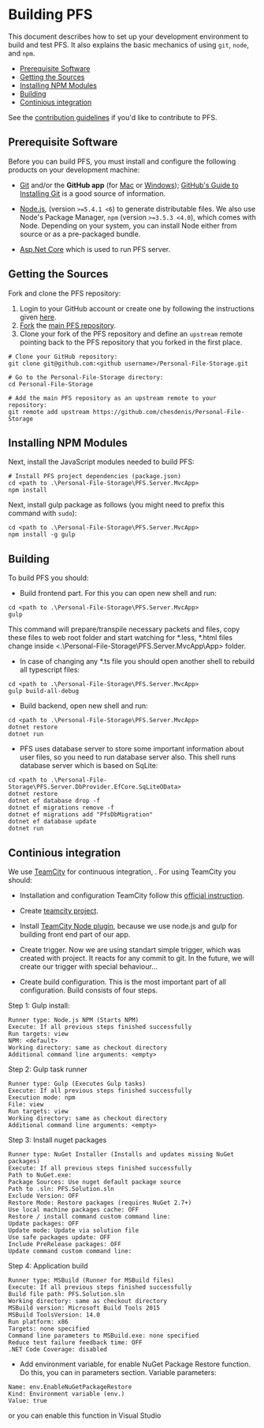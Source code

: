 # Building PFS

This document describes how to set up your development environment to build and test PFS.
It also explains the basic mechanics of using `git`, `node`, and `npm`.

* [Prerequisite Software](#prerequisite-software)
* [Getting the Sources](#getting-the-sources)
* [Installing NPM Modules](#installing-npm-modules)
* [Building](#building)
* [Continious integration](#continious-integration)

See the [contribution guidelines](/CONTRIBUTING.md)
if you'd like to contribute to PFS.

## Prerequisite Software

Before you can build PFS, you must install and configure the
following products on your development machine:

* [Git](http://git-scm.com) and/or the **GitHub app** (for [Mac](http://mac.github.com) or
  [Windows](http://windows.github.com)); [GitHub's Guide to Installing
  Git](https://help.github.com/articles/set-up-git) is a good source of information.

* [Node.js](http://nodejs.org), (version `>=5.4.1 <6`) to generate distributable files. We also use Node's Package Manager, `npm`
  (version `>=3.5.3 <4.0`), which comes with Node. Depending on your system, you can install Node either from
  source or as a pre-packaged bundle.

* [Asp.Net Core](https://www.asp.net/core) which is used to run PFS server.

## Getting the Sources

Fork and clone the PFS repository:

1. Login to your GitHub account or create one by following the instructions given
   [here](https://github.com/signup/free).
2. [Fork](http://help.github.com/forking) the [main PFS repository](https://github.com/chesdenis/Personal-File-Storage).
3. Clone your fork of the PFS repository and define an `upstream` remote pointing back to
   the PFS repository that you forked in the first place.

```shell
# Clone your GitHub repository:
git clone git@github.com:<github username>/Personal-File-Storage.git

# Go to the Personal-File-Storage directory:
cd Personal-File-Storage

# Add the main PFS repository as an upstream remote to your repository:
git remote add upstream https://github.com/chesdenis/Personal-File-Storage
```
## Installing NPM Modules

Next, install the JavaScript modules needed to build PFS:

```shell
# Install PFS project dependencies (package.json)
cd <path to .\Personal-File-Storage\PFS.Server.MvcApp>
npm install
```

Next, install gulp package as follows (you might need to prefix this command with `sudo`):

```shell
cd <path to .\Personal-File-Storage\PFS.Server.MvcApp>
npm install -g gulp 
```

## Building

To build PFS you should:
* Build frontend part. For this you can open new shell and run:
```shell
cd <path to .\Personal-File-Storage\PFS.Server.MvcApp>
gulp
```
This command will prepare/transpile necessary packets and files, copy these files to web root folder and start watching for *.less, *.html files change inside <.\Personal-File-Storage\PFS.Server.MvcApp\App> folder. 
* In case of changing any *.ts file you should open another shell to rebuild all typescript files:
```shell
cd <path to .\Personal-File-Storage\PFS.Server.MvcApp>
gulp build-all-debug
```
* Build backend, open new shell and run:
```shell
cd <path to .\Personal-File-Storage\PFS.Server.MvcApp>
dotnet restore
dotnet run
```
* PFS uses database server to store some important information about user files, so you need to run database server also. This shell runs database server which is based on SqLite:
```shell
cd <path to .\Personal-File-Storage\PFS.Server.DbProvider.EfCore.SqLiteOData>
dotnet restore
dotnet ef database drop -f
dotnet ef migrations remove -f
dotnet ef migrations add "PfsDbMigration"
dotnet ef database update
dotnet run
```

## Continious integration

We use [TeamCity](https://www.jetbrains.com/teamcity/) for continuous integration, . 
For using TeamCity you should:
* Installation and configuration TeamCity follow this [official instruction](https://confluence.jetbrains.com/display/TCD8/Installing+and+Configuring+the+TeamCity+Server#InstallingandConfiguringtheTeamCityServer-InstallingTeamCityServer).

* Create [teamcity project](https://confluence.jetbrains.com/display/TCD10/Creating+and+Editing+Projects#CreatingandEditingProjects-CreatingProject).

* Install [TeamCity Node plugin](https://github.com/jonnyzzz/TeamCity.Node), because we use node.js and gulp for building front end part of our app.

* Create trigger. Now we are using standart simple trigger, which was created with project. It reacts for any commit to git. In the future, we will create our trigger with special behaviour...

* Create build configuration. This is the most important part of all configuration. Build consists of four steps.
  
Step 1: Gulp install:
```shell
Runner type: Node.js NPM (Starts NPM)
Execute: If all previous steps finished successfully
Run targets: view
NPM: <default>
Working directory: same as checkout directory
Additional command line arguments: <empty>
```
Step 2: Gulp task runner
```shell
Runner type: Gulp (Executes Gulp tasks)
Execute: If all previous steps finished successfully
Execution mode: npm
File: view
Run targets: view
Working directory: same as checkout directory
Additional command line arguments: <empty>
```
Step 3: Install nuget packages
```shell
Runner type: NuGet Installer (Installs and updates missing NuGet packages)
Execute: If all previous steps finished successfully
Path to NuGet.exe:
Package Sources: Use nuget default package source
Path to .sln: PFS.Solution.sln
Exclude Version: OFF
Restore Mode: Restore packages (requires NuGet 2.7+)
Use local machine packages cache: OFF
Restore / install command custom command line:
Update packages: OFF
Update mode: Update via solution file
Use safe packages update: OFF
Include PreRelease packages: OFF
Update command custom command line:
```
Step 4: Application build
```shell
Runner type: MSBuild (Runner for MSBuild files)
Execute: If all previous steps finished successfully
Build file path: PFS.Solution.sln
Working directory: same as checkout directory
MSBuild version: Microsoft Build Tools 2015
MSBuild ToolsVersion: 14.0
Run platform: x86
Targets: none specified
Command line parameters to MSBuild.exe: none specified
Reduce test failure feedback time: OFF
.NET Code Coverage: disabled
```
* Add environment variable, for enable NuGet Package Restore function. Do this, you can in parameters section.
Variable parameters:
```shell
Name: env.EnableNuGetPackageRestore
Kind: Environment variable (env.)
Value: true
```
or you can enable this function in Visual Studio

